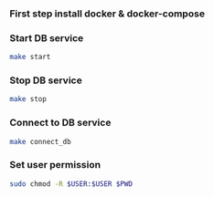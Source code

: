 ### First step install docker & docker-compose
### Start DB service
```bash
make start
```

### Stop DB service
```bash
make stop
```
### Connect to DB service
```bash
make connect_db
```
### Set user permission
```bash
sudo chmod -R $USER:$USER $PWD
```
